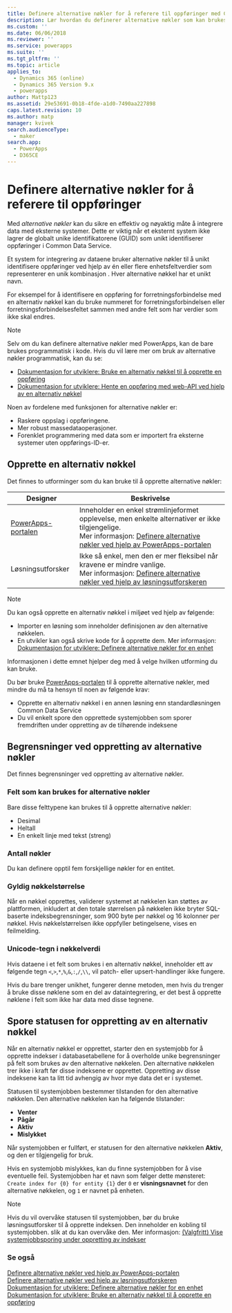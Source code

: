 ```yaml
---
title: Definere alternative nøkler for å referere til oppføringer med Common Data Service | MicrosoftDocs
description: Lær hvordan du definerer alternative nøkler som kan brukes til å referere til oppføringer i Common Data Service
ms.custom: ''
ms.date: 06/06/2018
ms.reviewer: ''
ms.service: powerapps
ms.suite: ''
ms.tgt_pltfrm: ''
ms.topic: article
applies_to:
  - Dynamics 365 (online)
  - Dynamics 365 Version 9.x
  - powerapps
author: Mattp123
ms.assetid: 29e53691-0b18-4fde-a1d0-7490aa227898
caps.latest.revision: 10
ms.author: matp
manager: kvivek
search.audienceType:
  - maker
search.app:
  - PowerApps
  - D365CE
---
```

# <a name="define-alternate-keys-to-reference-records"></a>Definere alternative nøkler for å referere til oppføringer

Med *alternative nøkler* kan du sikre en effektiv og nøyaktig måte å integrere data med eksterne systemer. Dette er viktig når et eksternt system ikke lagrer de globalt unike identifikatorene (GUID) som unikt identifiserer oppføringer i Common Data Service. 

Et system for integrering av dataene bruker alternative nøkler til å unikt identifisere oppføringer ved hjelp av én eller flere enhetsfeltverdier som representerer en unik kombinasjon . Hver alternative nøkkel har et unikt navn. 

For eksempel for å identifisere en oppføring for forretningsforbindelse med en alternativ nøkkel kan du bruke nummeret for forretningsforbindelsen eller forretningsforbindelsesfeltet sammen med andre felt som har verdier som ikke skal endres.

> [!NOTE]
> Selv om du kan definere alternative nøkler med PowerApps, kan de bare brukes programmatisk i kode. Hvis du vil lære mer om bruk av alternative nøkler programmatisk, kan du se:   
> - [Dokumentasjon for utviklere: Bruke en alternativ nøkkel til å opprette en oppføring](/dynamics365/customer-engagement/developer/use-alternate-key-create-record) 
> - [Dokumentasjon for utviklere: Hente en oppføring med web-API ved hjelp av en alternativ nøkkel](/dynamics365/customer-engagement/developer/webapi/retrieve-entity-using-web-api#retrieve-using-an-alternate-key)

Noen av fordelene med funksjonen for alternative nøkler er:  
  
- Raskere oppslag i oppføringene.  
- Mer robust massedataoperasjoner.  
- Forenklet programmering med data som er importert fra eksterne systemer uten oppførings-ID-er.  
  

## <a name="creating-an-alternate-key"></a>Opprette en alternativ nøkkel

Det finnes to utforminger som du kan bruke til å opprette alternative nøkler:

|Designer| Beskrivelse|
|--|--|
|[PowerApps-portalen](https://web.powerapps.com/?utm_source=padocs&utm_medium=linkinadoc&utm_campaign=referralsfromdoc)|Inneholder en enkel strømlinjeformet opplevelse, men enkelte alternativer er ikke tilgjengelige.<br />Mer informasjon: [Definere alternative nøkler ved hjelp av PowerApps-portalen](define-alternate-keys-portal.md)|
|Løsningsutforsker|Ikke så enkel, men den er mer fleksibel når kravene er mindre vanlige.<br />Mer informasjon: [Definere alternative nøkler ved hjelp av løsningsutforskeren](define-alternate-keys-solution-explorer.md) |

> [!NOTE]
> Du kan også opprette en alternativ nøkkel i miljøet ved hjelp av følgende:
> - Importer en løsning som inneholder definisjonen av den alternative nøkkelen.
> - En utvikler kan også skrive kode for å opprette dem. Mer informasjon: [Dokumentasjon for utviklere: Definere alternative nøkler for en enhet](/dynamics365/customer-engagement/developer/define-alternate-keys-entity)

Informasjonen i dette emnet hjelper deg med å velge hvilken utforming du kan bruke. 

Du bør bruke [PowerApps-portalen](https://web.powerapps.com/?utm_source=padocs&utm_medium=linkinadoc&utm_campaign=referralsfromdoc) til å opprette alternative nøkler, med mindre du må ta hensyn til noen av følgende krav:

- Opprette en alternativ nøkkel i en annen løsning enn standardløsningen Common Data Service
- Du vil enkelt spore den opprettede systemjobben som sporer fremdriften under oppretting av de tilhørende indeksene


## <a name="limits-in-creating-alternate-keys"></a>Begrensninger ved oppretting av alternative nøkler

Det finnes begrensninger ved oppretting av alternative nøkler.

### <a name="fields-that-can-be-used-for-alternate-keys"></a>Felt som kan brukes for alternative nøkler

Bare disse felttypene kan brukes til å opprette alternative nøkler:
 - Desimal
 - Heltall
 - En enkelt linje med tekst (streng)

### <a name="number-of-keys"></a>Antall nøkler

Du kan definere opptil fem forskjellige nøkler for en entitet.
 
### <a name="valid-key-size"></a>Gyldig nøkkelstørrelse

Når en nøkkel opprettes, validerer systemet at nøkkelen kan støttes av plattformen, inkludert at den totale størrelsen på nøkkelen ikke bryter SQL-baserte indeksbegrensninger, som 900 byte per nøkkel og 16 kolonner per nøkkel. Hvis nøkkelstørrelsen ikke oppfyller betingelsene, vises en feilmelding.

### <a name="unicode-characters-in-key-value"></a>Unicode-tegn i nøkkelverdi

Hvis dataene i et felt som brukes i en alternativ nøkkel, inneholder ett av følgende tegn `<`,`>`,`*`,`%`,`&`,`:`,`/`,`\\`, vil patch- eller upsert-handlinger ikke fungere. 

Hvis du bare trenger unikhet, fungerer denne metoden, men hvis du trenger å bruke disse nøklene som en del av dataintegrering, er det best å opprette nøklene i felt som ikke har data med disse tegnene.

## <a name="track-the-status-of-the-creation-of-the-alternate-key"></a>Spore statusen for oppretting av en alternativ nøkkel

Når en alternativ nøkkel er opprettet, starter den en systemjobb for å opprette indekser i databasetabellene for å overholde unike begrensninger på felt som brukes av den alternative nøkkelen. Den alternative nøkkelen trer ikke i kraft før disse indeksene er opprettet. Oppretting av disse indeksene kan ta litt tid avhengig av hvor mye data det er i systemet. 

Statusen til systemjobben bestemmer tilstanden for den alternative nøkkelen. Den alternative nøkkelen kan ha følgende tilstander:
- **Venter**
- **Pågår**
- **Aktiv**
- **Mislykket**

Når systemjobben er fullført, er statusen for den alternative nøkkelen **Aktiv**, og den er tilgjengelig for bruk.

Hvis en systemjobb mislykkes, kan du finne systemjobben for å vise eventuelle feil. Systemjobben har et navn som følger dette mønsteret: `Create index for {0} for entity {1}` der `0` er **visningsnavnet** for den alternative nøkkelen, og `1` er navnet på enheten.


> [!NOTE]
> Hvis du vil overvåke statusen til systemjobben, bør du bruke løsningsutforsker til å opprette indeksen. Den inneholder en kobling til systemjobben. slik at du kan overvåke den. Mer informasjon: [(Valgfritt) Vise systemjobbsporing under oppretting av indekser](define-alternate-keys-solution-explorer.md#optional-view-the-system-job-tracking-creation-of-indexes)
  
  
### <a name="see-also"></a>Se også  

[Definere alternative nøkler ved hjelp av PowerApps-portalen](define-alternate-keys-portal.md)<br />
[Definere alternative nøkler ved hjelp av løsningsutforskeren](define-alternate-keys-solution-explorer.md)<br />
[Dokumentasjon for utviklere: Definere alternative nøkler for en enhet](/dynamics365/customer-engagement/developer/define-alternate-keys-entity)<br />
[Dokumentasjon for utviklere: Bruke en alternativ nøkkel til å opprette en oppføring](/dynamics365/customer-engagement/developer/use-alternate-key-create-record)
